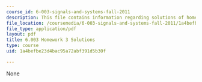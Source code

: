 ```yaml
---
course_id: 6-003-signals-and-systems-fall-2011
description: This file contains information regarding solutions of homework 3.
file_location: /coursemedia/6-003-signals-and-systems-fall-2011/1a4befbe23d4bac95a72abf391d5b30f_MIT6_003F11_sol03.pdf
file_type: application/pdf
layout: pdf
title: 6.003 Homework 3 Solutions
type: course
uid: 1a4befbe23d4bac95a72abf391d5b30f

---
```

None